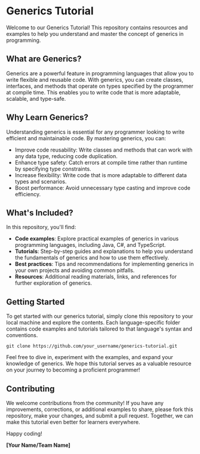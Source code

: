 # Generics Tutorial

Welcome to our Generics Tutorial! This repository contains resources and examples to help you understand and master the concept of generics in programming.

## What are Generics?

Generics are a powerful feature in programming languages that allow you to write flexible and reusable code. With generics, you can create classes, interfaces, and methods that operate on types specified by the programmer at compile time. This enables you to write code that is more adaptable, scalable, and type-safe.

## Why Learn Generics?

Understanding generics is essential for any programmer looking to write efficient and maintainable code. By mastering generics, you can:

- Improve code reusability: Write classes and methods that can work with any data type, reducing code duplication.
- Enhance type safety: Catch errors at compile time rather than runtime by specifying type constraints.
- Increase flexibility: Write code that is more adaptable to different data types and scenarios.
- Boost performance: Avoid unnecessary type casting and improve code efficiency.

## What's Included?

In this repository, you'll find:

- **Code examples**: Explore practical examples of generics in various programming languages, including Java, C#, and TypeScript.
- **Tutorials**: Step-by-step guides and explanations to help you understand the fundamentals of generics and how to use them effectively.
- **Best practices**: Tips and recommendations for implementing generics in your own projects and avoiding common pitfalls.
- **Resources**: Additional reading materials, links, and references for further exploration of generics.

## Getting Started

To get started with our generics tutorial, simply clone this repository to your local machine and explore the contents. Each language-specific folder contains code examples and tutorials tailored to that language's syntax and conventions.

```
git clone https://github.com/your_username/generics-tutorial.git
```

Feel free to dive in, experiment with the examples, and expand your knowledge of generics. We hope this tutorial serves as a valuable resource on your journey to becoming a proficient programmer!

## Contributing

We welcome contributions from the community! If you have any improvements, corrections, or additional examples to share, please fork this repository, make your changes, and submit a pull request. Together, we can make this tutorial even better for learners everywhere.

Happy coding!

**[Your Name/Team Name]**
